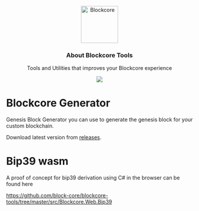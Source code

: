 <p align="center">
  <p align="center">
    <img src="https://avatars3.githubusercontent.com/u/53176002?s=200&v=4" height="100" alt="Blockcore" />
  </p>
  <h3 align="center">
    About Blockcore Tools
  </h3>
  <p align="center">
    Tools and Utilities that improves your Blockcore experience
  </p>
  <p align="center">
      <a href="https://github.com/block-core/blockcore.explorer/actions"><img src="https://github.com/block-core/blockcore-tools/workflows/Build/badge.svg" /></a>
  </p>
</p>

# Blockcore Generator

Genesis Block Generator you can use to generate the genesis block for your custom blockchain.

Download latest version from [releases](https://github.com/block-core/blockcore-tools/releases).

# Bip39 wasm

A proof of concept for bip39 derivation using C# in the browser can be found here  

https://github.com/block-core/blockcore-tools/tree/master/src/Blockcore.Web.Bip39
